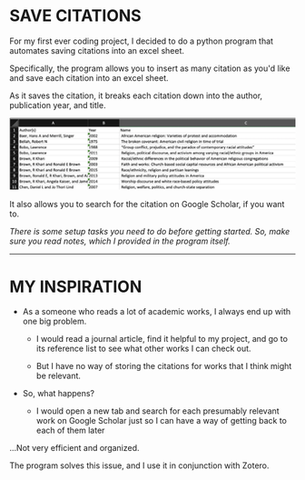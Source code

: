 # SAVE CITATIONS

For my first ever coding project, I decided to do a python program that automates saving citations into an excel sheet.

Specifically, the program allows you to insert as many citation as you'd like and save each citation into an excel sheet. 

As it saves the citation, it breaks each citation down into the author, publication year, and title.
  
  
![GitHub Logo](https://github.com/cam-owen/save_citations/blob/master/Screen%20Shot%202020-06-27%20at%204.21.03%20PM.png)


It also allows you to search for the citation on Google Scholar, if you want to.

*There is some setup tasks you need to do before getting started. So, make sure you read notes, which I provided in the program itself.*

---


# MY INSPIRATION

* As a someone who reads a lot of academic works, I always end up with one big problem. 

  * I would read a journal article, find it helpful to my project, and go to its reference list to see what other works I can check out. 

  * But I have no way of storing the citations for works that I think might be relevant. 

* So, what happens? 
  * I would open a new tab and search for each presumably relevant work on Google Scholar just so I can have a way of getting back to each of them later

...Not very efficient and organized. 

The program solves this issue, and I use it in conjunction with Zotero. 
